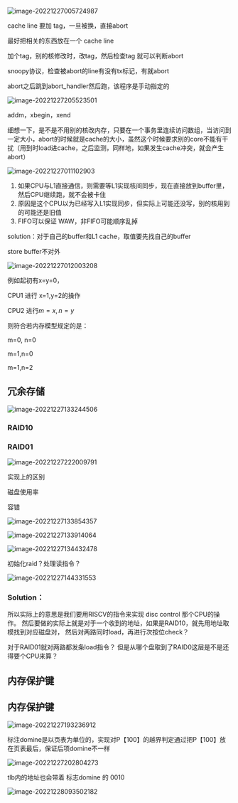 ![image-20221227005724987](D:\Users\JXGuo\OneDrive\studying_materials\computer_related\computer_arch\assets\image-20221227005724987.png)

cache line 要加 tag，一旦被换，直接abort

最好把相关的东西放在一个 cache line

加个tag，别的核修改时，改tag，然后检查tag 就可以判断abort

snoopy协议，检查被abort的line有没有tx标记，有就abort

abort之后跳到abort_handler然后跑，该程序是手动指定的



![image-20221227205523501](D:\Users\JXGuo\OneDrive\studying_materials\computer_related\computer_arch\assets\image-20221227205523501.png)





addm，xbegin，xend



细想一下，是不是不用别的核改内存，只要在一个事务里连续访问数组，当访问到一定大小，abort的时候就是cache的大小，虽然这个时候要求别的core不能有干扰（用到时load进cache，之后监测，同样地，如果发生cache冲突，就会产生abort）













![image-20221227011102903](D:\Users\JXGuo\OneDrive\studying_materials\computer_related\computer_arch\assets\image-20221227011102903.png)





1. 如果CPU与L1直接通信，则需要等L1实现核间同步，现在直接放到buffer里，然后CPU继续跑，就不会被卡住
2. 原因是这个CPU以为已经写入L1实现同步，但实际上可能还没写，别的核用到的可能还是旧值
3. FIFO可以保证 WAW，非FIFO可能顺序乱掉



solution：对于自己的buffer和L1 cache，取值要先找自己的buffer

store buffer不对外

![image-20221227012003208](D:\Users\JXGuo\OneDrive\studying_materials\computer_related\computer_arch\assets\image-20221227012003208.png)

例如起初有x=y=0，

 CPU1 进行 x=1,y=2的操作

CPU2 进行$m = x,n = y$

则符合若内存模型规定的是：

m=0, n=0

m=1,n=0

m=1,n=2







## 冗余存储

![image-20221227133244506](D:\Users\JXGuo\OneDrive\studying_materials\computer_related\computer_arch\assets\image-20221227133244506.png)

### RAID10

### RAID01

![image-20221227222009791](D:\Users\JXGuo\OneDrive\studying_materials\computer_related\computer_arch\assets\image-20221227222009791.png)



实现上的区别

磁盘使用率

容错

![image-20221227133854357](D:\Users\JXGuo\OneDrive\studying_materials\computer_related\computer_arch\assets\image-20221227133854357.png)

![image-20221227133914064](D:\Users\JXGuo\OneDrive\studying_materials\computer_related\computer_arch\assets\image-20221227133914064.png)

![image-20221227134432478](D:\Users\JXGuo\OneDrive\studying_materials\computer_related\computer_arch\assets\image-20221227134432478.png)

初始化raid？处理读指令？

![image-20221227144331553](D:\Users\JXGuo\OneDrive\studying_materials\computer_related\computer_arch\assets\image-20221227144331553.png)



### Solution：

所以实际上的意思是我们要用RISCV的指令来实现 disc control 那个CPU的操作。
然后要做的实际上就是对于一个收到的地址，如果是RAID10，就先用地址取模找到对应磁盘对，
然后对两路同时load，再进行次按位check？

对于RAID01就对两路都发条load指令？
但是从哪个盘取到了RAID0这层是不是还得要个CPU来算？





## 内存保护键



## 内存保护键

![image-20221227193236912](D:\Users\JXGuo\OneDrive\studying_materials\computer_related\computer_arch\assets\image-20221227193236912.png)

标注domine是以页表为单位的，实现对P【100】的越界判定通过把P【100】放在页表最后，保证后项domine不一样



![image-20221227202804273](D:\Users\JXGuo\OneDrive\studying_materials\computer_related\computer_arch\assets\image-20221227202804273.png)

tlb内的地址也会带着 标志domine 的 0010

![image-20221228093502182](D:\Users\JXGuo\OneDrive\studying_materials\computer_related\computer_arch\assets\image-20221228093502182.png)


